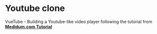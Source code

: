 # Youtube clone
VueTube - Building a Youtube-like video player following the tutorial from <strong><a href="https://goo.gl/uL25EC" target="_blank">Medidum.com Tutorial</a></strong>
